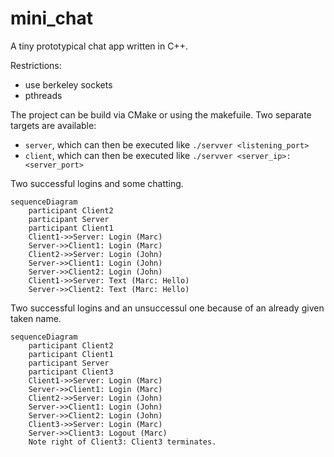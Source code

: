 # mini_chat

A tiny prototypical chat app written in C++.

Restrictions:
- use berkeley sockets
- pthreads

The project can be build via CMake or using the makefuile. Two separate targets are available:

- `server`, which can then be executed like `./servver <listening_port>`
- `client`, which can then be executed like `./servver <server_ip>:<server_port>`

Two successful logins and some chatting.

```mermaid
sequenceDiagram
    participant Client2
    participant Server
    participant Client1
    Client1->>Server: Login (Marc)
    Server->>Client1: Login (Marc)
    Client2->>Server: Login (John)
    Server->>Client1: Login (John)
    Server->>Client2: Login (John)
    Client1->>Server: Text (Marc: Hello)
    Server->>Client2: Text (Marc: Hello)
```
Two successful logins and an unsuccessul one because of an already given taken name.

```mermaid
sequenceDiagram
    participant Client2
    participant Client1
    participant Server
    participant Client3
    Client1->>Server: Login (Marc)
    Server->>Client1: Login (Marc)
    Client2->>Server: Login (John)
    Server->>Client1: Login (John)
    Server->>Client2: Login (John)
    Client3->>Server: Login (Marc)
    Server->>Client3: Logout (Marc)
    Note right of Client3: Client3 terminates.
```
